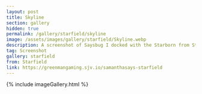 ```yaml
---
layout: post
title: Skyline
section: gallery
hidden: true
permalink: /gallery/starfield/skyline
image: /assets/images/gallery/starfield/Skyline.webp
description: A screenshot of Saysbug I docked with the Starborn from Starfield, taken by Samantha Says.
tag: Screenshot
gallery: starfield
from: Starfield
link: https://greenmangaming.sjv.io/samanthasays-starfield
---
```

{% include imageGallery.html %}
